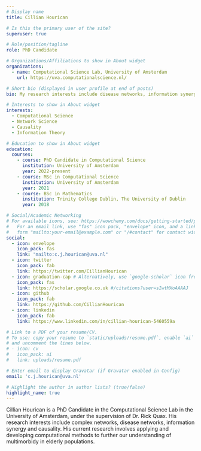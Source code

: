 ```yaml
---
# Display name
title: Cillian Hourican

# Is this the primary user of the site?
superuser: true

# Role/position/tagline
role: PhD Candidate

# Organizations/Affiliations to show in About widget
organizations:
  - name: Computational Science Lab, University of Amsterdam
    url: https://uva.computationalscience.nl/

# Short bio (displayed in user profile at end of posts)
bio: My research interests include disease networks, information synergy and causality.

# Interests to show in About widget
interests:
  - Computational Science
  - Network Science
  - Causality
  - Information Theory

# Education to show in About widget
education:
  courses:
    - course: PhD Candidate in Computational Science
      institution: University of Amsterdam
      year: 2022-present
    - course: MSc in Computational Science
      institution: University of Amsterdam
      year: 2021
    - course: BSc in Mathematics
      institution: Trinity College Dublin, The University of Dublin
      year: 2018

# Social/Academic Networking
# For available icons, see: https://wowchemy.com/docs/getting-started/page-builder/#icons
#   For an email link, use "fas" icon pack, "envelope" icon, and a link in the
#   form "mailto:your-email@example.com" or "/#contact" for contact widget.
social:
  - icon: envelope
    icon_pack: fas
    link: "mailto:c.j.hourican@uva.nl"
  - icon: twitter
    icon_pack: fab
    link: https://twitter.com/CillianHourican
  - icon: graduation-cap # Alternatively, use `google-scholar` icon from `ai` icon pack
    icon_pack: fas
    link: https://scholar.google.co.uk #/citations?user=sIwtMXoAAAAJ
  - icon: github
    icon_pack: fab
    link: https://github.com/CillianHourican
  - icon: linkedin
    icon_pack: fab
    link: https://www.linkedin.com/in/cillian-hourican-5460559a

# Link to a PDF of your resume/CV.
# To use: copy your resume to `static/uploads/resume.pdf`, enable `ai` icons in `params.toml`,
# and uncomment the lines below.
# - icon: cv
#   icon_pack: ai
#   link: uploads/resume.pdf

# Enter email to display Gravatar (if Gravatar enabled in Config)
email: 'c.j.hourican@uva.nl'

# Highlight the author in author lists? (true/false)
highlight_name: true
---
```


Cillian Hourican is a PhD Candidate in the Computational Science Lab in the University of Amsterdam, under the supervision of Dr. Rick Quax. His research interests include complex networks, disease networks, information synergy and causality. His current research involves applying and developing computational methods to further our understanding of multimorbidy in elderly populations.
